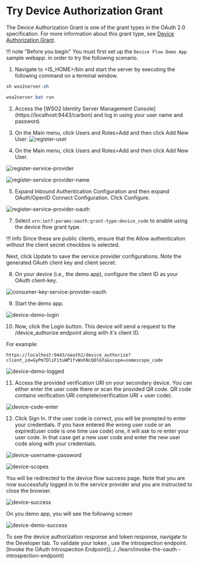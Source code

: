 # Try Device Authorization Grant

The Device Authorization Grant is one of the grant types in the OAuth 2.0
specification. For more information about this grant type, see
[Device Authorization Grant](../../learn/device-flow-grant).

!!! note "Before you begin" 
    You must first set up the `Device Flow Demo App` sample webapp.
    in order to try the following scenario.   
    
1. Navigate to <IS_HOME>/bin and start the server by executing the following command on a terminal window.

``` java tab="Linux/MacOS"
sh wso2server.sh
```

``` java tab="Windows"
wso2server.bat run
```

2. Access the [WSO2 Identity Server Management Console] (https://localhost:9443/carbon) and log in using your user
 name and password.

3. On the Main menu, click Users and Roles>Add and then click Add New User.
![register-user](../assets/img/using-wso2-identity-server/register-user.jpg)

4. On the Main menu, click Users and Roles>Add and then click Add New User.

![register-service-provider](../assets/img/using-wso2-identity-server/register-service-provider.png)

![register-service-provider-name](../assets/img/using-wso2-identity-server/register-sp-name.jpg)

5. Expand Inbound Authentication Configuration and then expand OAuth/OpenID Connect Configuration. Click Configure.

![register-service-provider-oauth](../assets/img/using-wso2-identity-server/register-sp-oauth.jpg)

7. Select `urn:ietf:params:oauth:grant-type:device_code` to enable using the device flow grant type. 

!!! info
Since these are public clients, ensure that the Allow authentication without the client secret checkbox is selected.

Next, click Update to save the service provider configurations. Note the generated OAuth client key and client secret.

8. On your device (i.e., the demo app), configure the client ID as your OAuth client-key.

![consumer-key-service-provider-oauth](../assets/img/using-wso2-identity-server/get-oauth-consumer-key.jpg)

9. Start the demo app.

![device-demo-login](../assets/img/using-wso2-identity-server/device-demo-login.jpg)

10. Now, click the Login button. This device will send a request to the /device_authorize endpoint along with it's
 client ID.

For example:

    https://localhost:9443/oauth2/device_authorize?client_id=GyPm7DliFituWP1fvWxhNcQOlGYa&scope=somescope_code

![device-demo-logged](../assets/img/using-wso2-identity-server/device-demo-logged.jpg)

11. Access the provided verification URI on your secondary device. You can either enter the user code there or scan the
 provided QR code. QR code contains verification URI complete(verification URI + user code).

![device-code-enter](../assets/img/using-wso2-identity-server/device-code-enter.jpg)

12. Click Sign In. If the user code is correct, you will be prompted to enter your credentials. If you have entered the
 wrong user code or an expired(user code is one time use code) one, it will ask to re enter your user code. In that case
  get a new user code and enter the new user code along with your credentials.
 
![device-username-password](../assets/img/using-wso2-identity-server/device-username-password.jpg)

![device-scopes](../assets/img/using-wso2-identity-server/device-scopes.jpg)

You will be redirected to the device flow success page. Note that you are now successfully logged in to the service
 provider and you are instructed to close the browser.

![device-success](../assets/img/using-wso2-identity-server/device-success.jpg)

On you demo app, you will see the following screen

![device-demo-success](../assets/img/using-wso2-identity-server/device-demo-success.jpg)

To see the device authorization response and token response, navigate to the Developer tab. To validate your token
, use the introspection endpoint. [Invoke the OAuth Introspection Endpoint](../../learn/invoke-the-oauth
-introspection-endpoint)

